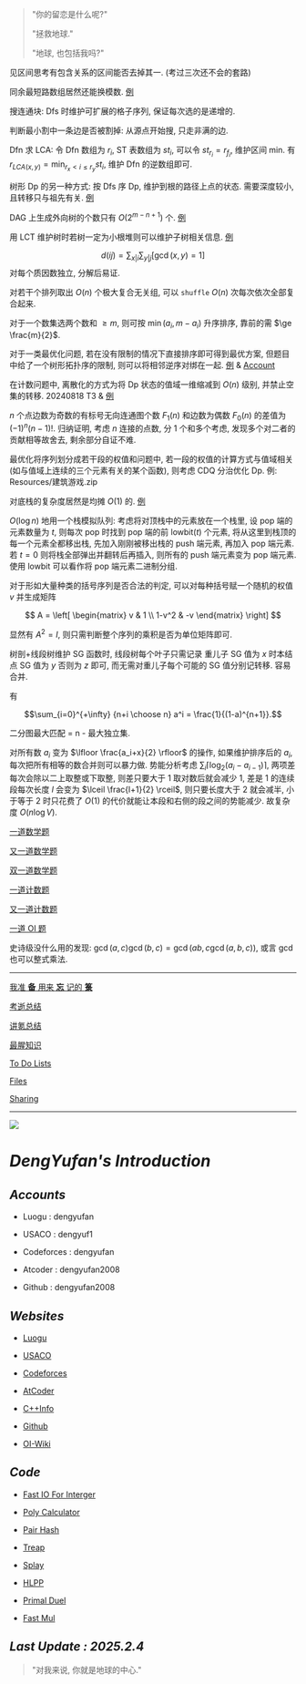 > "你的留恋是什么呢?"
> 
> "拯救地球."
> 
> "地球, 也包括我吗?"

见区间思考有包含关系的区间能否去掉其一. (考过三次还不会的套路)

同余最短路数组居然还能换模数. [例](https://www.luogu.com.cn/problem/P4156)

搜连通块: Dfs 时维护可扩展的格子序列, 保证每次选的是递增的.

判断最小割中一条边是否被割掉: 从源点开始搜, 只走非满的边.

Dfn 求 LCA: 令 Dfn 数组为 $r_i$, ST 表数组为 $st_i$, 可以令 $st_{r_i} = r_{f_i}$, 维护区间 min. 有 $r_{LCA(x, y)} = \min_{r_x < i \le r_y} st_i$, 维护 Dfn 的逆数组即可.

树形 Dp 的另一种方式: 按 Dfs 序 Dp, 维护到根的路径上点的状态. 需要深度较小, 且转移只与祖先有关. [例](https://www.luogu.com.cn/problem/P3577)

DAG 上生成外向树的个数只有 $O(2^{m - n + 1})$ 个. [例](https://qoj.ac/problem/6406)

用 LCT 维护树时若树一定为小根堆则可以维护子树相关信息. [例](https://qoj.ac/problem/7760)

$$d(ij) = \sum_{x|i}\sum_{y|j}[\gcd(x, y)=1]$$
对每个质因数独立, 分解后易证.

对若干个排列取出 $O(n)$ 个极大复合无关组, 可以 ``shuffle`` $O(n)$ 次每次依次全部复合起来.

对于一个数集选两个数和 $\ge m$, 则可按 $\min(a_i, m - a_i)$ 升序排序, 靠前的需 $\ge \frac{m}{2}$.

对于一类最优化问题, 若在没有限制的情况下直接排序即可得到最优方案, 但题目中给了一个树形拓扑序的限制, 则可以将相邻逆序对绑在一起. [例](https://acm.hdu.edu.cn/contest/problem?cid=1131&pid=1001) & [Account](https://www.luogu.com.cn/paste/o08ha6jb)

在计数问题中, 离散化的方式为将 Dp 状态的值域一维缩减到 $O(n)$ 级别, 并禁止空集的转移. 20240818 T3 & [例](https://qoj.ac/problem/1084)

$n$ 个点边数为奇数的有标号无向连通图个数 $F_1(n)$ 和边数为偶数 $F_0(n)$ 的差值为 $(-1)^n(n-1)!$. 归纳证明, 考虑 $n$ 连接的点数, 分 1 个和多个考虑, 发现多个对二者的贡献相等故舍去, 剩余部分自证不难.

最优化将序列划分成若干段的权值和问题中, 若一段的权值的计算方式与值域相关 (如与值域上连续的三个元素有关的某个函数), 则考虑 CDQ 分治优化 Dp. 例: Resources/建筑游戏.zip

对底栈的复杂度居然是均摊 $O(1)$ 的. [例](https://www.luogu.com.cn/problem/CF2026F)

$O(\log n)$ 地用一个栈模拟队列: 考虑将对顶栈中的元素放在一个栈里, 设 pop 端的元素数量为 $t$, 则每次 pop 时找到 pop 端的前 $\text{lowbit}(t)$ 个元素, 将从这里到栈顶的每一个元素全都移出栈, 先加入刚刚被移出栈的 push 端元素, 再加入 pop 端元素. 若 $t=0$ 则将栈全部弹出并翻转后再插入, 则所有的 push 端元素变为 pop 端元素. 使用 $\text{lowbit}$ 可以看作将 pop 端元素二进制分组.

对于形如大量种类的括号序列是否合法的判定, 可以对每种括号赋一个随机的权值 $v$ 并生成矩阵

$$
A = \left[
\begin{matrix}
v & 1
\\
1-v^2 & -v
\end{matrix}
\right]
$$

显然有 $A^2 = I$, 则只需判断整个序列的乘积是否为单位矩阵即可.

树剖+线段树维护 SG 函数时, 线段树每个叶子只需记录 重儿子 SG 值为 $x$ 时本结点 SG 值为 $y$ 否则为 $z$ 即可, 而无需对重儿子每个可能的 SG 值分别记转移. 容易合并.

有

$$\sum_{i=0}^{+\infty} {n+i \choose n} a^i = \frac{1}{(1-a)^{n+1}}.$$

二分图最大匹配 = n - 最大独立集.

对所有数 $a_i$ 变为 $\lfloor \frac{a_i+x}{2} \rfloor$ 的操作, 如果维护排序后的 $a_i$, 每次把所有相等的数合并则可以暴力做. 势能分析考虑 $\sum_i \lceil \log_2(a_i-a_{i-1}) \rceil$, 两项差每次会除以二上取整或下取整, 则差只要大于 1 取对数后就会减少 1, 差是 1 的连续段每次长度 $l$ 会变为 $\lceil \frac{l+1}{2} \rceil$, 则只要长度大于 2 就会减半, 小于等于 2 时只花费了 $O(1)$ 的代价就能让本段和右侧的段之间的势能减少. 故复杂度 $O(n \log V)$.

[一道数学题](https://www.luogu.com.cn/article/ueohh8lt)

[又一道数学题](https://www.luogu.com.cn/article/7d3j944s)

[双一道数学题](https://www.luogu.com.cn/article/lc9tfr5v)

[一道计数题](https://www.luogu.com.cn/article/qpk41kv1)

[又一道计数题](https://www.luogu.com.cn/article/6bpx8onp)

[一道 OI 题](https://www.luogu.com.cn/article/xr76q3sa)

史诗级没什么用的发现: $\gcd(a,c) \gcd(b,c) = \gcd(ab,c \gcd(a,b,c))$, 或言 $\gcd$ 也可以整式乘法.

----

[我准 **备** 用来 **忘** 记的 **箓**](https://www.luogu.com.cn/paste/lvmrhjxm)

[考逝总结](https://www.luogu.com.cn/article/sd8bpaa1)

[讲氪总结](https://www.luogu.com.cn/article/bn0cnhaw)

[最腥知识](https://www.luogu.com.cn/article/ft3tx54e)

[To Do Lists](https://www.luogu.com.cn/paste/lcysbo18)

[Files](https://www.luogu.com.cn/team/33225#file)

[Sharing](https://www.luogu.com.cn/paste/frklj4he)

---

![](https://moe.jitsu.top/img)

# *DengYufan's Introduction*

## *Accounts*
- Luogu : dengyufan

- USACO : dengyuf1

- Codeforces : dengyufan

- Atcoder : dengyufan2008

- Github : dengyufan2008

## *Websites*
- [Luogu](http://www.luogu.com.cn)

- [USACO](https://train.usaco.org)

- [Codeforces](https://codeforces.com)

- [AtCoder](https://atcoder.jp)

- [C++Info](https://zh.cppreference.com/w/%E9%A6%96%E9%A1%B5)

- [Github](https://github.com)

- [OI-Wiki](https://oiwiki.com)

## *Code*
- [Fast IO For Interger](https://www.luogu.com.cn/paste/a6g4tzxa)

- [Poly Calculator](https://www.luogu.com.cn/paste/otlhoocq)

- [Pair Hash](https://www.luogu.com.cn/paste/bwkr5zb3)

- [Treap](https://www.luogu.com.cn/paste/201bgmoy)

- [Splay](https://www.luogu.com.cn/paste/t1c5l25d)

- [HLPP](https://www.luogu.com.cn/paste/1ltjkyl7)

- [Primal Duel](https://www.luogu.com.cn/paste/s1nawmeh)

- [Fast Mul](https://www.luogu.com.cn/paste/bmjrtlws)

## *Last Update : 2025.2.4*

> "对我来说, 你就是地球的中心."
